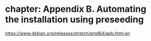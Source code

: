 # chapter: Appendix B. Automating the installation using preseeding
https://www.debian.org/releases/stretch/amd64/apb.html.en
